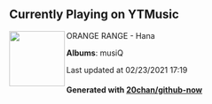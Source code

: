 ## Currently Playing on YTMusic

[<img align="left" width="100" src="https://lh3.googleusercontent.com/w_-X8ndf4d7_AnfAJgTu8JDtYv6-FE4ZTuPUgAPceX0b5UkPjgkpsqYtdEd90QgvEEiVqhEJT9M7VdGN9A">](https://music.youtube.com/watch?v=QmaP8od7-_0)

ORANGE RANGE - Hana

**Albums**: musiQ

Last updated at 02/23/2021 17:19

#### Generated with [20chan/github-now](https://github.com/20chan/github-now)


<!--
**20chan/20chan** is a ✨ _special_ ✨ repository because its `README.md` (this file) appears on your GitHub profile.

Here are some ideas to get you started:

- 🔭 I’m currently working on ...
- 🌱 I’m currently learning ...
- 👯 I’m looking to collaborate on ...
- 🤔 I’m looking for help with ...
- 💬 Ask me about ...
- 📫 How to reach me: ...
- 😄 Pronouns: ...
- ⚡ Fun fact: ...
-->
